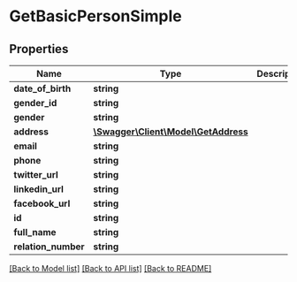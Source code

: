 # GetBasicPersonSimple

## Properties

 Name                | Type                                                  | Description | Notes      
---------------------|-------------------------------------------------------|-------------|------------
 **date_of_birth**   | **string**                                            |             | [optional] 
 **gender_id**       | **string**                                            |             | [optional] 
 **gender**          | **string**                                            |             | [optional] 
 **address**         | [**\Swagger\Client\Model\GetAddress**](GetAddress.md) |             | [optional] 
 **email**           | **string**                                            |             | [optional] 
 **phone**           | **string**                                            |             | [optional] 
 **twitter_url**     | **string**                                            |             | [optional] 
 **linkedin_url**    | **string**                                            |             | [optional] 
 **facebook_url**    | **string**                                            |             | [optional] 
 **id**              | **string**                                            |             | [optional] 
 **full_name**       | **string**                                            |             | [optional] 
 **relation_number** | **string**                                            |             | [optional] 

[[Back to Model list]](../../README.md#documentation-for-models) [[Back to API list]](../../README.md#documentation-for-api-endpoints) [[Back to README]](../../README.md)


